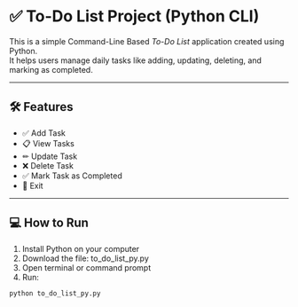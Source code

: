 # ✅ To-Do List Project (Python CLI)

This is a simple Command-Line Based *To-Do List* application created using Python.  
It helps users manage daily tasks like adding, updating, deleting, and marking as completed.

---

## 🛠 Features

- ✅ Add Task  
- 📋 View Tasks  
- ✏ Update Task  
- ❌ Delete Task  
- ✅ Mark Task as Completed  
- 🚪 Exit  

---

## 💻 How to Run

1. Install Python on your computer
2. Download the file: to_do_list_py.py
3. Open terminal or command prompt
4. Run:

```bash
python to_do_list_py.py
